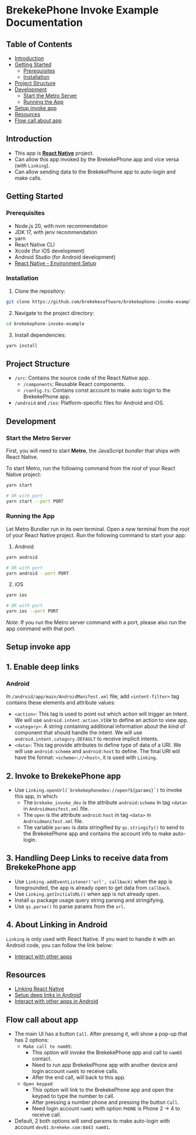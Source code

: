 # BrekekePhone Invoke Example Documentation

## Table of Contents

- [Introduction](#introduction)
- [Getting Started](#getting-started)
  - [Prerequisites](#prerequisites)
  - [Installation](#installation)
- [Project Structure](#project-structure)
- [Development](#Development)
  - [Start the Metro Server](#start-the-metro-server)
  - [Running the App](#running-the-app)
- [Setup invoke app](#setup-invoke-app)
- [Resources](#resources)
- [Flow call about app](#flow-call-about-app)

## Introduction

- This app is [**React Native**](https://reactnative.dev) project.
- Can allow this app invoked by the BrekekePhone app and vice versa (with `Linking`).
- Can allow sending data to the BrekekePhone app to auto-login and make calls.

## Getting Started

### Prerequisites

- Node.js 20, with nvm recommendation
- JDK 17, with jenv recommendation
- yarn
- React Native CLI
- Xcode (for iOS development)
- Android Studio (for Android development)
- [React Native - Environment Setup](https://reactnative.dev/docs/environment-setup)

### Installation

1. Clone the repository:

```bash
git clone https://github.com/brekekesoftware/brekekephone-invoke-example.git
```

2. Navigate to the project directory:

```bash
cd brekekephone-invoke-example
```

3. Install dependencies:

```bash
yarn install
```

## Project Structure

- `/src`: Contains the source code of the React Native app.
  - `/components`: Reusable React components.
  - `/config.ts`: Contains const account to make auto login to the BrekekePhone app.
- `/android` and `/ios`: Platform-specific files for Android and iOS.

## Development

### Start the Metro Server

First, you will need to start **Metro**, the JavaScript _bundler_ that ships _with_ React Native.

To start Metro, run the following command from the _root_ of your React Native project:

```bash
yarn start

# OR with port
yarn start --port PORT
```

### Running the App

Let Metro Bundler run in its _own_ terminal. Open a _new_ terminal from the _root_ of your React Native project. Run the following command to start your app:

1. Android

```bash
yarn android

# OR with port
yarn android --port PORT
```

2. iOS

```bash
yarn ios

# OR with port
yarn ios --port PORT
```

_Note_: If you run the Metro server command with a port, please also run the app command with that port.

## Setup invoke app

## 1. Enable deep links

### Android

In `/android/app/main/AndroidManifest.xml` file, add `<intent-filter>` tag contains these elements and attribute values:

- `<action>`: This tag is used to point out which action will trigger an Intent. We will use `android.intent.action.VIEW` to define an action to view app.
- `<category>`: A string containing additional information about the kind of component that should handle the intent. We will use `android.intent.category.DEFAULT` to receive implicit intents.
- `<data>`: This tag provide attributes to define type of data of a URI. We will use `android:scheme` and `android:host` to define. The final URI will have the format: `<scheme>://<host>`, it is used with `Linking`.

## 2. Invoke to BrekekePhone app

- Use ``Linking.openUrl(`brekekephonedev://open?${params}`)`` to invoke this app, in which:
  - The `brekeke_invoke_dev` is the attribute `android:scheme` in tag `<data>` in `Androidmanifest.xml` file.
  - The `open` is the attribute `android:host` in tag `<data>` in `Androidmanifest.xml` file.
  - The variable `params` is data stringified by `qs.stringify()` to send to the BrekekePhone app and contains the account info to make auto-login.

## 3. Handling Deep Links to receive data from BrekekePhone app

- Use `Linking.addEventListener('url', callback)` when the app is foregrounded, the app is already open to get data from `callback`.
- Use `Linking.getInitialURL()` when app is not already open.
- Install `qs` package usage query string parsing and stringifying.
- Use `qs.parse()` to parse params from the `url`.

## 4. About Linking in Android

`Linking` is only used with React Native. If you want to handle it with an Android code, you can follow the link below:

- [Interact with other apps](https://developer.android.com/training/basics/intents)

## Resources

- [Linking React Native](https://reactnative.dev/docs/linking)
- [Setup deep links in Android](https://developer.android.com/training/app-links/deep-linking)
- [Interact with other apps in Android](https://developer.android.com/training/basics/intents)

## Flow call about app

- The main UI has a button `Call`. After pressing it, will show a pop-up that has 2 options:
  - `Make call to nam05`:
    - This option will invoke the BrekekePhone app and call to `nam05` contact.
    - Need to run app BrekekePhone app with another device and login account `nam05` to receive calls.
    - After the end call, will back to this app.
  - `Open keypad`:
    - This option will link to the BrekekePhone app and open the keypad to type the number to call.
    - After pressing a number phone and pressing the button `Call`.
    - Need login account `nam01` with option `PHONE` is Phone 2 -> 4 to receive call.
- Default, 2 both options will send params to make auto-login with account `dev01.brekeke.com:8443 nam01`.
